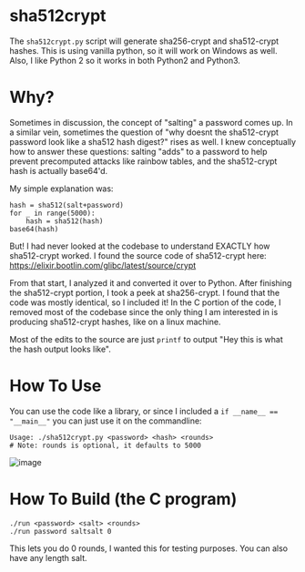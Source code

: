 # sha512crypt
The `sha512crypt.py` script will generate sha256-crypt and sha512-crypt hashes. This is using vanilla python, so it will work on Windows as well. Also, I like Python 2 so it works in both Python2 and Python3.

# Why?
Sometimes in discussion, the concept of "salting" a password comes up. In a similar vein, sometimes the question of "why doesnt the sha512-crypt password look like a sha512 hash digest?" rises as well.
I knew conceptually how to answer these questions: salting "adds" to a password to help prevent precomputed attacks like rainbow tables, and the sha512-crypt hash is actually base64'd.

My simple explanation was:

    hash = sha512(salt+password)
    for _ in range(5000):
        hash = sha512(hash)
    base64(hash)

But! I had never looked at the codebase to understand EXACTLY how sha512-crypt worked.
I found the source code of sha512-crypt here: https://elixir.bootlin.com/glibc/latest/source/crypt

From that start, I analyzed it and converted it over to Python.
After finishing the sha512-crypt portion, I took a peek at sha256-crypt. I found that the code was mostly identical, so I included it!
In the C portion of the code, I removed most of the codebase since the only thing I am interested in is producing sha512-crypt hashes, like on a linux machine.

Most of the edits to the source are just `printf` to output "Hey this is what the hash output looks like".

# How To Use
You can use the code like a library, or since I included a `if __name__ == "__main__"` you can just use it on the commandline:

    Usage: ./sha512crypt.py <password> <hash> <rounds>
    # Note: rounds is optional, it defaults to 5000
    
![image](https://github.com/guffre/sha512crypt/assets/21281361/ee18c956-0a3a-429c-8b36-d14b26a32a08)


# How To Build (the C program)

    ./run <password> <salt> <rounds>
    ./run password saltsalt 0

This lets you do 0 rounds, I wanted this for testing purposes. You can also have any length salt.

